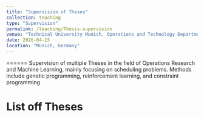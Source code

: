 ```yaml
---
title: "Supervision of Theses"
collection: teaching
type: "Supervision"
permalink: /teaching/Thesis-supervision
venue: "Technical University Munich, Operations and Technology Department"
date: 2026-04-15
location: "Munich, Germany"
---
```



======
Supervision of multiple Theses in the field of Operations Research and Machine Learning, mainly focusing on scheduling problems. Methods include genetic programming, reinforcement learning, and constraint programming

List off Theses
======
